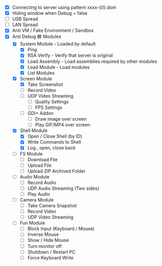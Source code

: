 - [x] Connecting to server using pattern xxxx-{0}.dom
- [x] Hiding window when Debug = false
- [ ] USB Spread
- [ ] LAN Spread
- [x] Anti VM / Fake Environment / Sandbox
- [x] Anti Debug
🟦 Modules
  - [x] System Module - Loaded by default
    - [x] Ping
    - [x] RSA Verify - Verify that server is original
    - [x] Load Assembly - Load assemblies required by other modules
    - [x] Load Module - Load modules
    - [x] List Modules
  - [x] Screen Module
    - [x] Take Screenshot
    - [ ] Record Video
    - [ ] UDP Video Streaming
      - [ ] Quality Settings
      - [ ] FPS Settings
    - [ ] GDI+ Addon
      - [ ] Draw image over screen
      - [ ] Play GIF/MP4 over screen
  - [x] Shell Module
    - [x] Open / Close Shell (by ID)
    - [x] Write Commands to Shell
    - [x] Log <std>, open, close back
  - [ ] FS Module
    - [ ] Download File
    - [ ] Upload File
    - [ ] Upload ZIP Archived Folder
  - [ ] Audio Module
    - [ ] Record Audio
    - [ ] UDP Audio Streaming (Two sides)
    - [ ] Play Audio
  - [ ] Camera Module
    - [ ] Take Camera Snapshot
    - [ ] Record Video
    - [ ] UDP Video Streaming
  - [ ] Fun Module
    - [ ] Block Input (Keyboard / Mouse)
    - [ ] Inverse Mouse
    - [ ] Show / Hide Mouse
    - [ ] Turn monitor off
    - [ ] Shutdown / Restart PC
    - [ ] Force Keyboard Write
